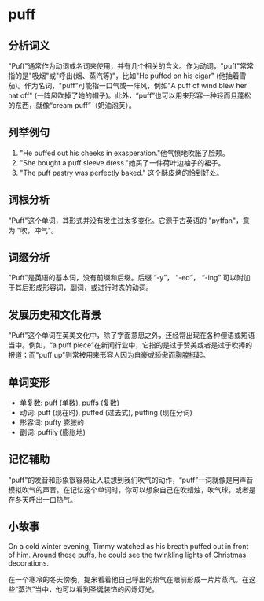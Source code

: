 # puff

## 分析词义

  

"Puff"通常作为动词或名词来使用，并有几个相关的含义。作为动词，"puff"常常指的是"吸烟"或"呼出(烟、蒸汽等)"，比如"He puffed on his cigar" (他抽着雪茄)。作为名词，"puff"可能指一口气或一阵风，例如"A puff of wind blew her hat off" (一阵风吹掉了她的帽子)。此外，“puff”也可以用来形容一种轻而且蓬松的东西，就像“cream puff”（奶油泡芙）。

  

## 列举例句

  

1.  "He puffed out his cheeks in exasperation."他气愤地吹胀了脸颊。
2.  "She bought a puff sleeve dress."她买了一件荷叶边袖子的裙子。
3.  "The puff pastry was perfectly baked." 这个酥皮烤的恰到好处。

  

## 词根分析

  

"Puff"这个单词，其形式并没有发生过太多变化。它源于古英语的 "pyffan"，意为 "吹，冲气"。

  

## 词缀分析

  

"Puff"是英语的基本词，没有前缀和后缀。后缀 “-y”， “-ed”， “-ing” 可以附加于其后形成形容词，副词，或进行时态的动词。

  

## 发展历史和文化背景

  

"Puff"这个单词在英美文化中，除了字面意思之外，还经常出现在各种俚语或短语当中。例如，“a puff piece”在新闻行业中，它指的是过于赞美或者是过于吹捧的报道；而"puff up"则常被用来形容人因为自豪或骄傲而胸膛挺起。

  

## 单词变形

  

*   单复数: puff (单数), puffs (复数)
*   动词: puff (现在时), puffed (过去式), puffing (现在分词)
*   形容词: puffy 膨胀的
*   副词: puffily (膨胀地)

  

## 记忆辅助

  

"puff"的发音和形象很容易让人联想到我们吹气的动作，“puff”一词就像是用声音模拟吹气的声音。在记忆这个单词时，你可以想象自己在吹蜡烛，吹气球，或者是在冬天呼出一口热气。

  

## 小故事

  

On a cold winter evening, Timmy watched as his breath puffed out in front of him. Around these puffs, he could see the twinkling lights of Christmas decorations.

  

在一个寒冷的冬天傍晚，提米看着他自己呼出的热气在眼前形成一片片蒸汽。在这些“蒸汽”当中，他可以看到圣诞装饰的闪烁灯光。
